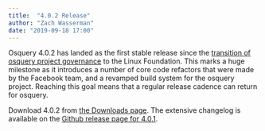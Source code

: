```yaml
---
title:  "4.0.2 Release"
author: "Zach Wasserman"
date: "2019-09-18 17:00"
---
```


Osquery 4.0.2 has landed as the first stable release since the [transition of osquery project governance](./osquery-foundation) to the Linux Foundation. This marks a huge milestone as it introduces a number of core code refactors that were made by the Facebook team, and a revamped build system for the osquery project. Reaching this goal means that a regular release cadence can return for osquery.

Download 4.0.2 from [the Downloads page](../downloads/official/4.0.2). The extensive changelog is available on the [Github release page for 4.0.1](https://github.com/osquery/osquery/releases/tag/4.0.1).
